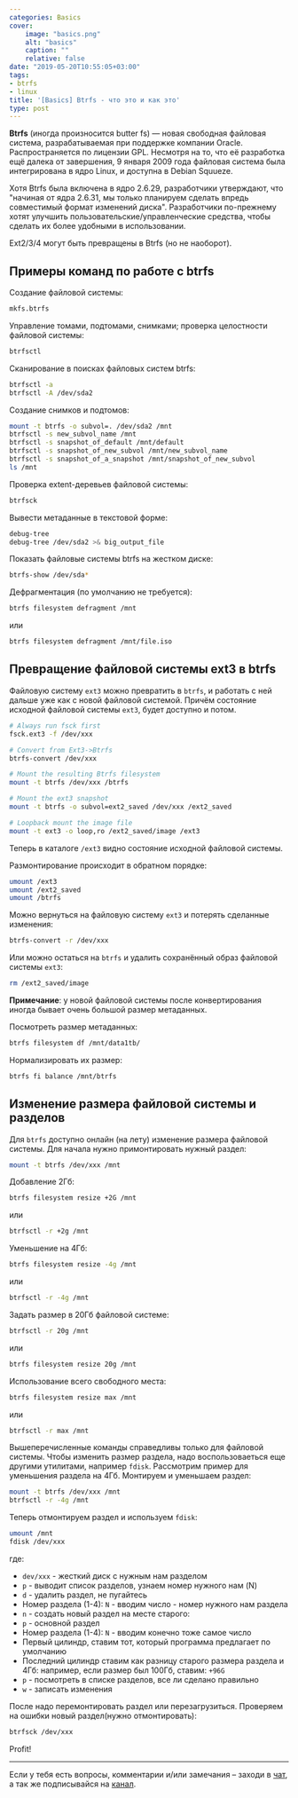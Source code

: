 ```yaml
---
categories: Basics
cover:
    image: "basics.png"
    alt: "basics"
    caption: ""
    relative: false
date: "2019-05-20T10:55:05+03:00"
tags:
- btrfs
- linux
title: '[Basics] Btrfs - что это и как это'
type: post
---
```

**Btrfs** (иногда произносится butter fs) — новая свободная файловая система, разрабатываемая при поддержке компании Oracle. Распространяется по лицензии GPL. Несмотря на то, что её разработка ещё далека от завершения, 9 января 2009 года файловая система была интегрирована в ядро Linux, и доступна в Debian Squueze.

Хотя Btrfs была включена в ядро 2.6.29, разработчики утверждают, что "начиная от ядра 2.6.31, мы только планируем сделать впредь совместимый формат изменений диска". Разработчики по-прежнему хотят улучшить пользовательские/управленческие средства, чтобы сделать их более удобными в использовании.

Ext2/3/4 могут быть превращены в Btrfs (но не наоборот).

## Примеры команд по работе с btrfs

Создание файловой системы:

```bash
mkfs.btrfs
```

Управление томами, подтомами, снимками; проверка целостности файловой системы:

```bash
btrfsctl
```

Сканирование в поисках файловых систем btrfs:

```bash
btrfsctl -a
btrfsctl -A /dev/sda2
```

Создание снимков и подтомов:

```bash
mount -t btrfs -o subvol=. /dev/sda2 /mnt
btrfsctl -s new_subvol_name /mnt
btrfsctl -s snapshot_of_default /mnt/default
btrfsctl -s snapshot_of_new_subvol /mnt/new_subvol_name
btrfsctl -s snapshot_of_a_snapshot /mnt/snapshot_of_new_subvol
ls /mnt
```

Проверка extent-деревьев файловой системы:

```bash
btrfsck
```

Вывести метаданные в текстовой форме:

```bash
debug-tree
debug-tree /dev/sda2 >& big_output_file
```

Показать файловые системы btrfs на жестком диске:

```bash
btrfs-show /dev/sda*
```

Дефрагментация (по умолчанию не требуется):

```bash
btrfs filesystem defragment /mnt
```

или

```bash
btrfs filesystem defragment /mnt/file.iso
```

## Превращение файловой системы ext3 в btrfs

Файловую систему `ext3` можно превратить в `btrfs`, и работать с ней дальше уже как с новой файловой системой. Причём состояние исходной файловой системы `ext3`, будет доступно и потом.

```bash
# Always run fsck first
fsck.ext3 -f /dev/xxx

# Convert from Ext3->Btrfs
btrfs-convert /dev/xxx

# Mount the resulting Btrfs filesystem
mount -t btrfs /dev/xxx /btrfs

# Mount the ext3 snapshot
mount -t btrfs -o subvol=ext2_saved /dev/xxx /ext2_saved

# Loopback mount the image file
mount -t ext3 -o loop,ro /ext2_saved/image /ext3
```

Теперь в каталоге `/ext3` видно состояние исходной файловой системы.

Размонтирование происходит в обратном порядке:

```bash
umount /ext3
umount /ext2_saved
umount /btrfs
```

Можно вернуться на файловую систему `ext3` и потерять сделанные изменения:

```bash
btrfs-convert -r /dev/xxx
```

Или можно остаться на `btrfs` и удалить сохранённый образ файловой системы `ext3`:

```bash
rm /ext2_saved/image
```

**Примечание**: у новой файловой системы после конвертирования иногда бывает очень большой размер метаданных.

Посмотреть размер метаданных:

```bash
btrfs filesystem df /mnt/data1tb/
```

Нормализировать их размер:

```bash
btrfs fi balance /mnt/btrfs
```

## Изменение размера файловой системы и разделов

Для `btrfs` доступно онлайн (на лету) изменение размера файловой системы. Для начала нужно примонтировать нужный раздел:

```bash
mount -t btrfs /dev/xxx /mnt
```

Добавление 2Гб:

```bash
btrfs filesystem resize +2G /mnt
```

или

```bash
btrfsctl -r +2g /mnt
```

Уменьшение на 4Гб:

```bash
btrfs filesystem resize -4g /mnt
```

или

```bash
btrfsctl -r -4g /mnt
```

Задать размер в 20Гб файловой системе:

```bash
btrfsctl -r 20g /mnt
```

или

```bash
btrfs filesystem resize 20g /mnt
```

Использование всего свободного места:

```bash
btrfs filesystem resize max /mnt
```

или

```bash
btrfsctl -r max /mnt
```

Вышеперечисленные команды справедливы только для файловой системы. Чтобы изменить размер раздела, надо воспользоваеться еще другими утилитами, например `fdisk`. Рассмотрим пример для уменьшения раздела на 4Гб. Монтируем и уменьшаем раздел:

```bash
mount -t btrfs /dev/xxx /mnt
btrfsctl -r -4g /mnt
```

Теперь отмонтируем раздел и используем `fdisk`:

```bash
umount /mnt
fdisk /dev/xxx
```

где:

- `dev/xxx` - жесткий диск с нужным нам разделом
- `p` - выводит список разделов, узнаем номер нужного нам (N)
- `d` - удалить раздел, не пугайтесь
- Номер раздела (1-4): `N` - вводим число - номер нужного нам раздела
- `n` - создать новый раздел на месте старого:
- `p` - основной раздел
- Номер раздела (1-4): `N` - вводим конечно тоже самое число
- Первый цилиндр, ставим тот, который программа предлагает по умолчанию
- Последний цилиндр ставим как разницу старого размера раздела и 4Гб: например, если размер был 100Гб, ставим: `+96G`
- `p` - посмотреть в списке разделов, все ли сделано правильно
- `w` - записать изменения

После надо перемонтировать раздел или перезагрузиться. Проверяем на ошибки новый раздел(нужно отмонтировать):

```bash
btrfsck /dev/xxx
```

Profit!

---
Если у тебя есть вопросы, комментарии и/или замечания – заходи в [чат](https://ttttt.me/jtprogru_chat), а так же подписывайся на [канал](https://ttttt.me/jtprogru_channel).
